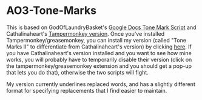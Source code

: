 # AO3-Tone-Marks

This is based on GodOfLaundryBasket's [Google Docs Tone Mark Script](https://godoflaundrybaskets.dreamwidth.org/3315.html) and Cathalinaheart's [Tampermonkey version](https://github.com/Cathalinaheart/AO3-Tone-Marks). Once you've installed Tampermonkey/greasemonkey, you can install my version (called "Tone Marks II" to differentiate from Cathalinaheart's version) by clicking [here](https://github.com/irrationalpie7/AO3-Tone-Marks/raw/main/Tone%20Marks%20II.pub.user.js). If you have Cathalinaheart's version installed and you want to see how mine works, you will probably have to temporarily disable their version (click on the tampermonkey/greasemonkey extension and you should get a pop-up that lets you do that), otherwise the two scripts will fight.

My version currently underlines replaced words, and has a slightly different format for specifying replacements that I find easier to maintain.
